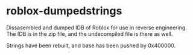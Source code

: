 # roblox-dumpedstrings
Dissasembled and dumped IDB of Roblox for use in reverse engineering. The IDB is in the zip file, and the undecompiled file is there as well.

Strings have been rebuilt, and base has been pushed by 0x400000. 
